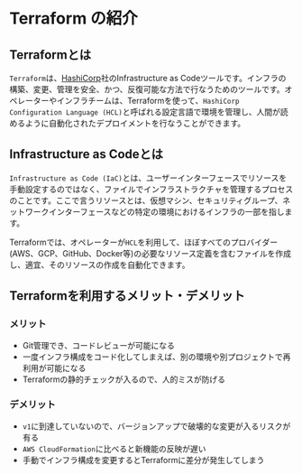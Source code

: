 # Terraform の紹介

## Terraformとは

`Terraform`は、[HashiCorp](https://www.hashicorp.com/)社のInfrastructure as Codeツールです。インフラの構築、変更、管理を安全、かつ、反復可能な方法で行なうためのツールです。オペレーターやインフラチームは、Terraformを使って、`HashiCorp Configuration Language (HCL)`と呼ばれる設定言語で環境を管理し、人間が読めるように自動化されたデプロイメントを行なうことができます。

## Infrastructure as Codeとは

`Infrastructure as Code (IaC)`とは、ユーザーインターフェースでリソースを手動設定するのではなく、ファイルでインフラストラクチャを管理するプロセスのことです。ここで言うリソースとは、仮想マシン、セキュリティグループ、ネットワークインターフェースなどの特定の環境におけるインフラの一部を指します。

Terraformでは、オペレーターが`HCL`を利用して、ほぼすべてのプロバイダー(AWS、GCP、GitHub、Docker等)の必要なリソース定義を含むファイルを作成し、適宜、そのリソースの作成を自動化できます。

## Terraformを利用するメリット・デメリット

### メリット

- Git管理でき、コードレビューが可能になる
- 一度インフラ構成をコード化してしまえば、別の環境や別プロジェクトで再利用が可能になる
- Terraformの静的チェックが入るので、人的ミスが防げる

### デメリット

- `v1`に到達していないので、バージョンアップで破壊的な変更が入るリスクが有る
- `AWS CloudFormation`に比べると新機能の反映が遅い
- 手動でインフラ構成を変更するとTerraformに差分が発生してしまう
